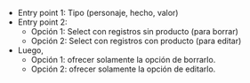 - Entry point 1: Tipo (personaje, hecho, valor)
- Entry point 2:
	- Opción 1: Select con registros sin producto (para borrar)
	- Opción 2: Select con registros con producto (para editar)
- Luego,
	- Opción 1: ofrecer solamente la opción de borrarlo.
	- Opción 2: ofrecer solamente la opción de editarlo.